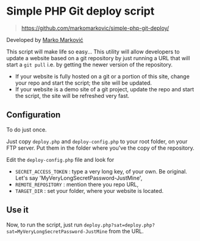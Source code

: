 # Simple PHP Git deploy script

> https://github.com/markomarkovic/simple-php-git-deploy/

Developed by [Marko Marković](https://github.com/markomarkovic)

This script will make life so easy... This utility will allow developers to update a website based on a git repository by just running a URL that will start a `git pull` i.e. by getting the newer version of the repository.

- If your website is fully hosted on a git or a portion of this site, change your repo and start the script; the site will be updated.
- If your website is a demo site of a git project, update the repo and start the script, the site will be refreshed very fast.

## Configuration

To do just once.

Just copy `deploy.php` and `deploy-config.php` to your root folder, on your FTP server. Put them in the folder where you've the copy of the repository.

Edit the `deploy-config.php` file and look for

- `SECRET_ACCESS_TOKEN` : type a very long key, of your own. Be original. Let's say 'MyVeryLongSecretPassword-JustMine',
- `REMOTE_REPOSITORY` : mention there you repo URL,
- `TARGET_DIR` : set your folder, where your website is located.

## Use it

Now, to run the script, just run `deploy.php?sat=deploy.php?sat=MyVeryLongSecretPassword-JustMine` from the URL.
